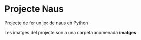 # Projecte Naus



Projecte de fer un joc de naus en Python

Les imatges del projecte son a una carpeta anomenada **imatges**
